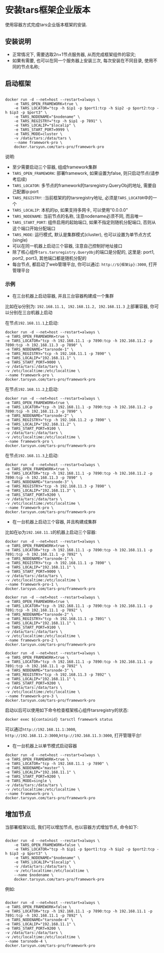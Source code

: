 
# 安装tars框架企业版本

使用容器方式完成tars企业版本框架的安装.

## 安装说明

- 正常情况下, 需要选取2n+1节点服务器, 从而完成框架组件的容灾;
- 如果有需要, 也可以在同一个服务器上安装三次, 每次安装在不同目录, 使用不同的节点名称;

## 启动框架

```shell

docker run -d --net=host --restart=always \
    -e TARS_OPEN_FRAMEWORK=true \
    -e TARS_LOCATOR="tcp -h $ip1 -p $port1:tcp -h $ip2 -p $port2:tcp -h $ip3 -p $port3" \
    -e TARS_NODENAME="$nodename" \
    -e TARS_REGISTRY="tcp -h $ip1 -p 7891" \
    -e TARS_LOCALIP="$localip" \
    -e TARS_START_PORT=9999 \
    -e TARS_MODE=cluster \
    -v /data/tars:/data/tars \
    --name framework-pro \
    docker.tarsyun.com/tars-pro/framework-pro
```

说明:
- 至少需要启动三个容器, 组成framework集群
- `TARS_OPEN_FRAMEWORK`: 部署framework, 如果设置为false, 则只启动节点(请参考后续)
- `TARS_LOCATOR`: 多节点的framework的tarsregistry.QueryObj的地址, 需要自己配置ip:port
- `TARS_REGISTRY`: :当前框架的的tarsregistry地址, 必须是`TARS_LOCATOR`中的一个
- `TARS_LOCALIP`: 本机的ip, 如果支持多网卡, 可以使用"0.0.0.0"
- `TARS_NODENAME`: 当前节点的名称, 注意nodename必须不同, 而且唯一
- `TARS_START_PORT`: 组件启用的起始端口, 如果不指定则随机分配端口, 否则从这个端口开始分配端口
- `TARS_MODE`: 运行模式, 默认是集群模式(cluster), 也可以设置为单节点方式(single)
- 可以在同一机器上启动三个容器, 注意自己控制好地址接口
- 除了核心组件`tars.tarsregistry.QueryObj`的端口是分配的, 这里是: port1, port2, port3, 其他端口都是随机分配的
- 每台节点, 都启动了web管理平台, 你可以通过: `http://${框架ip}:3000`, 打开管理平台

### 示例

- 在三台机器上启动容器, 并且三台容器构建成一个集群
 
比如在ip分别为: `192.168.11.1, 192.168.11.2, 192.168.11.3` 上部署容器, 你可以分别在三台机器上启动

在节点`192.168.11.1`上启动:
```shell
docker run -d --net=host --restart=always \
-e TARS_OPEN_FRAMEWORK=true \
-e TARS_LOCATOR="tcp -h 192.168.11.1 -p 7890:tcp -h 192.168.11.2 -p 7890:tcp -h 192.168.11.3 -p 7890" \
-e TARS_NODENAME="tarsnode-1" \
-e TARS_REGISTRY="tcp -h 192.168.11.1 -p 7890" \
-e TARS_LOCALIP="192.168.11.1" \
-e TARS_START_PORT=9000 \
-v /data/tars:/data/tars \
-v /etc/localtime:/etc/localtime \
--name framework-pro \
docker.tarsyun.com/tars-pro/framework-pro
```

在节点`192.168.11.2`上启动:
```shell
docker run -d --net=host --restart=always \
-e TARS_OPEN_FRAMEWORK=true \
-e TARS_LOCATOR="tcp -h 192.168.11.1 -p 7890:tcp -h 192.168.11.2 -p 7890:tcp -h 192.168.11.3 -p 7890" \
-e TARS_NODENAME="tarsnode-2" \
-e TARS_REGISTRY="tcp -h 192.168.11.2 -p 7890" \
-e TARS_LOCALIP="192.168.11.2" \
-e TARS_START_PORT=9100 \
-v /data/tars:/data/tars \
-v /etc/localtime:/etc/localtime \
--name framework-pro \
docker.tarsyun.com/tars-pro/framework-pro
```

在节点`192.168.11.3`上启动:
```shell
docker run -d --net=host --restart=always \
-e TARS_OPEN_FRAMEWORK=true \
-e TARS_LOCATOR="tcp -h 192.168.11.1 -p 7890:tcp -h 192.168.11.2 -p 7890:tcp -h 192.168.11.3 -p 7890" \
-e TARS_NODENAME="tarsnode-3" \
-e TARS_REGISTRY="tcp -h 192.168.11.3 -p 7890" \
-e TARS_LOCALIP="192.168.11.3" \
-e TARS_START_PORT=9200 \
-v /data/tars:/data/tars \
-v /etc/localtime:/etc/localtime \
--name framework-pro \
docker.tarsyun.com/tars-pro/framework-pro
```

- 在一台机器上启动三个容器, 并且构建成集群

比如在ip为`192.168.11.1`的机器上启动三个容器:

```shell
docker run -d --net=host --restart=always \
-e TARS_OPEN_FRAMEWORK=true \
-e TARS_LOCATOR="tcp -h 192.168.11.1 -p 7890:tcp -h 192.168.11.1 -p 7891:tcp -h 192.168.11.1 -p 7892" \
-e TARS_NODENAME="tarsnode-1" \
-e TARS_REGISTRY="tcp -h 192.168.11.1 -p 7890" \
-e TARS_LOCALIP="192.168.11.1" \
-e TARS_START_PORT=9000 \
-v /data/tars:/data/tars \
-v /etc/localtime:/etc/localtime \
--name framework-pro-1 \
docker.tarsyun.com/tars-pro/framework-pro
```

```shell
docker run -d --net=host --restart=always \
-e TARS_OPEN_FRAMEWORK=true \
-e TARS_LOCATOR="tcp -h 192.168.11.1 -p 7890:tcp -h 192.168.11.1 -p 7891:tcp -h 192.168.11.1 -p 7892" \
-e TARS_NODENAME="tarsnode-2" \
-e TARS_REGISTRY="tcp -h 192.168.11.1 -p 7891" \
-e TARS_LOCALIP="192.168.11.1" \
-e TARS_START_PORT=9100 \
-v /data/tars:/data/tars \
-v /etc/localtime:/etc/localtime \
--name framework-pro-2 \
docker.tarsyun.com/tars-pro/framework-pro
```


```shell
docker run -d --net=host --restart=always \
-e TARS_OPEN_FRAMEWORK=true \
-e TARS_LOCATOR="tcp -h 192.168.11.1 -p 7890:tcp -h 192.168.11.1 -p 7891:tcp -h 192.168.11.1 -p 7892" \
-e TARS_NODENAME="tarsnode-3" \
-e TARS_REGISTRY="tcp -h 192.168.11.3 -p 7892" \
-e TARS_LOCALIP="192.168.11.1" \
-e TARS_START_PORT=9200 \
-v /data/tars:/data/tars \
-v /etc/localtime:/etc/localtime \
--name framework-pro-3 \
docker.tarsyun.com/tars-pro/framework-pro

```

启动以后可以使用如下命令检查框架核心组件tarsregistry的状态:
```shell
docker exec ${containid} tarsctl framework status
```

可以通过`http://192.168.11.1:3000`, `http://192.168.11.2:3000`,`http://192.168.11.3:3000`, 打开管理平台!

- 在一台机器上以单节模式启动容器

```shell
docker run -d --net=host --restart=always \
-e TARS_OPEN_FRAMEWORK=true \
-e TARS_LOCATOR="tcp -h 192.168.11.1 -p 7890" \
-e TARS_NODENAME="master" \
-e TARS_LOCALIP="192.168.11.1" \
-e TARS_START_PORT=9200 \
-e TARS_MODE=single \
-v /data/tars:/data/tars \
-v /etc/localtime:/etc/localtime \
--name framework-pro \
docker.tarsyun.com/tars-pro/framework-pro

```

## 增加节点 
当部署框架以后, 我们可以增加节点, 也以容器方式增加节点, 命令如下:

```shell

docker run -d --net=host --restart=always \
    -e TARS_OPEN_FRAMEWORK=false \
    -e TARS_LOCATOR="tcp -h $ip1 -p $port1:tcp -h $ip2 -p $port2:tcp -h $ip3 -p $port3" \
    -e TARS_NODENAME="$nodename" \
    -e TARS_LOCALIP="$localip" \
    -v /data/tars:/data/tars \
    -v /etc/localtime:/etc/localtime \
    --name $nodename \
    docker.tarsyun.com/tars-pro/framework-pro
```

例如:

```shell

docker run -d --net=host --restart=always \
-e TARS_OPEN_FRAMEWORK=false \
-e TARS_LOCATOR="tcp -h 192.168.11.1 -p 7890:tcp -h 192.168.11.1 -p 7891:tcp -h 192.168.11.1 -p 7892" \
-e TARS_NODENAME="tarsnode-4" \
-e TARS_LOCALIP="192.168.11.1" \
-e TARS_START_PORT=9200 \
-v /data/tars:/data/tars \
-v /etc/localtime:/etc/localtime \
--name tarsnode-4 \
docker.tarsyun.com/tars-pro/framework-pro
```



